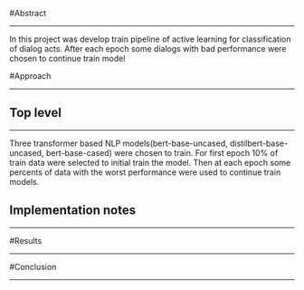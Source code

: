 #Abstract

----
In this project was develop train pipeline of active learning for classification of 
dialog acts. After each epoch some dialogs with bad performance were chosen to continue 
train model  

#Approach

---
Top level
---
---
Three transformer based NLP models(bert-base-uncased, distilbert-base-uncased, 
bert-base-cased) were chosen to train. 
For first epoch 10% of train data were selected to initial train the model. Then at
each epoch some percents of data with the worst performance were used to continue train models.


Implementation notes
---
---


#Results

---

#Conclusion

---

 